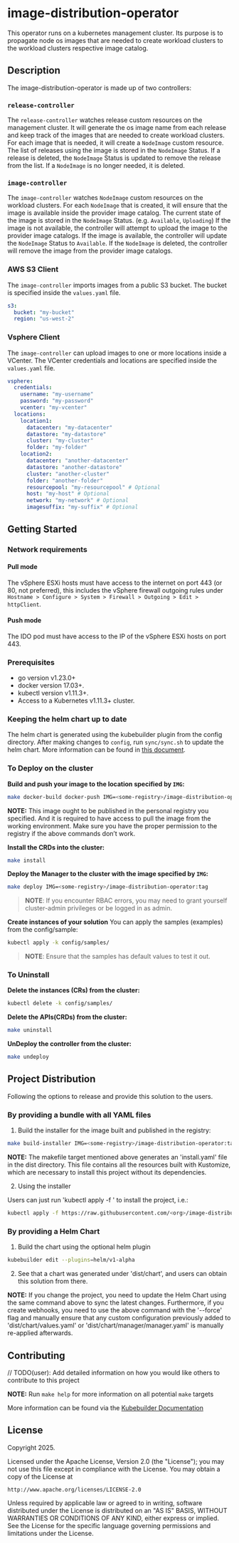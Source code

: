 # image-distribution-operator

This operator runs on a kubernetes management cluster.
Its purpose is to propagate node os images that are needed to create workload clusters to
the workload clusters respective image catalog.

## Description

The image-distribution-operator is made up of two controllers:

### `release-controller`
The `release-controller` watches release custom resources on the management cluster.
It will generate the os image name from each release and keep track of the images that are needed to create workload clusters.
For each image that is needed, it will create a `NodeImage` custom resource.
The list of releases using the image is stored in the `NodeImage` Status.
If a release is deleted, the `NodeImage` Status is updated to remove the release from the list.
If a `NodeImage` is no longer needed, it is deleted.

### `image-controller`
The `image-controller` watches `NodeImage` custom resources on the workload clusters.
For each `NodeImage` that is created, it will ensure that the image is available inside the provider image catalog.
The current state of the image is stored in the `NodeImage` Status. (e.g. `Available`, `Uploading`)
If the image is not available, the controller will attempt to upload the image to the provider image catalogs.
If the image is available, the controller will update the `NodeImage` Status to `Available`.
If the `NodeImage` is deleted, the controller will remove the image from the provider image catalogs.

### AWS S3 Client
The `image-controller` imports images from a public S3 bucket.
The bucket is specified inside the `values.yaml` file.

```yaml
s3:
  bucket: "my-bucket"
  region: "us-west-2"
```

### Vsphere Client
The `image-controller` can upload images to one or more locations inside a VCenter.
The VCenter credentials and locations are specified inside the `values.yaml` file.

```yaml
vsphere:
  credentials:
    username: "my-username"
    password: "my-password"
    vcenter: "my-vcenter"
  locations:
    location1:
      datacenter: "my-datacenter"
      datastore: "my-datastore"
      cluster: "my-cluster"
      folder: "my-folder"
    location2:
      datacenter: "another-datacenter"
      datastore: "another-datastore"
      cluster: "another-cluster"
      folder: "another-folder"
      resourcepool: "my-resourcepool" # Optional
      host: "my-host" # Optional
      network: "my-network" # Optional
      imagesuffix: "my-suffix" # Optional
```

## Getting Started

### Network requirements

#### Pull mode

The vSphere ESXi hosts must have access to the internet on port 443 (or 80, not preferred), this includes the vSphere firewall outgoing rules under `Hostname > Configure > System > Firewall > Outgoing > Edit > httpClient`.

#### Push mode

The IDO pod must have access to the IP of the vSphere ESXi hosts on port 443.

### Prerequisites
- go version v1.23.0+
- docker version 17.03+.
- kubectl version v1.11.3+.
- Access to a Kubernetes v1.11.3+ cluster.

### Keeping the helm chart up to date
The helm chart is generated using the kubebuilder plugin from the config directory.
After making changes to `config`, run `sync/sync.sh` to update the helm chart.
More information can be found in [this document](sync/README.md).

### To Deploy on the cluster
**Build and push your image to the location specified by `IMG`:**

```sh
make docker-build docker-push IMG=<some-registry>/image-distribution-operator:tag
```

**NOTE:** This image ought to be published in the personal registry you specified.
And it is required to have access to pull the image from the working environment.
Make sure you have the proper permission to the registry if the above commands don’t work.

**Install the CRDs into the cluster:**

```sh
make install
```

**Deploy the Manager to the cluster with the image specified by `IMG`:**

```sh
make deploy IMG=<some-registry>/image-distribution-operator:tag
```

> **NOTE**: If you encounter RBAC errors, you may need to grant yourself cluster-admin
privileges or be logged in as admin.

**Create instances of your solution**
You can apply the samples (examples) from the config/sample:

```sh
kubectl apply -k config/samples/
```

>**NOTE**: Ensure that the samples has default values to test it out.

### To Uninstall
**Delete the instances (CRs) from the cluster:**

```sh
kubectl delete -k config/samples/
```

**Delete the APIs(CRDs) from the cluster:**

```sh
make uninstall
```

**UnDeploy the controller from the cluster:**

```sh
make undeploy
```

## Project Distribution

Following the options to release and provide this solution to the users.

### By providing a bundle with all YAML files

1. Build the installer for the image built and published in the registry:

```sh
make build-installer IMG=<some-registry>/image-distribution-operator:tag
```

**NOTE:** The makefile target mentioned above generates an 'install.yaml'
file in the dist directory. This file contains all the resources built
with Kustomize, which are necessary to install this project without its
dependencies.

2. Using the installer

Users can just run 'kubectl apply -f <URL for YAML BUNDLE>' to install
the project, i.e.:

```sh
kubectl apply -f https://raw.githubusercontent.com/<org>/image-distribution-operator/<tag or branch>/dist/install.yaml
```

### By providing a Helm Chart

1. Build the chart using the optional helm plugin

```sh
kubebuilder edit --plugins=helm/v1-alpha
```

2. See that a chart was generated under 'dist/chart', and users
can obtain this solution from there.

**NOTE:** If you change the project, you need to update the Helm Chart
using the same command above to sync the latest changes. Furthermore,
if you create webhooks, you need to use the above command with
the '--force' flag and manually ensure that any custom configuration
previously added to 'dist/chart/values.yaml' or 'dist/chart/manager/manager.yaml'
is manually re-applied afterwards.

## Contributing
// TODO(user): Add detailed information on how you would like others to contribute to this project

**NOTE:** Run `make help` for more information on all potential `make` targets

More information can be found via the [Kubebuilder Documentation](https://book.kubebuilder.io/introduction.html)

## License

Copyright 2025.

Licensed under the Apache License, Version 2.0 (the "License");
you may not use this file except in compliance with the License.
You may obtain a copy of the License at

    http://www.apache.org/licenses/LICENSE-2.0

Unless required by applicable law or agreed to in writing, software
distributed under the License is distributed on an "AS IS" BASIS,
WITHOUT WARRANTIES OR CONDITIONS OF ANY KIND, either express or implied.
See the License for the specific language governing permissions and
limitations under the License.


